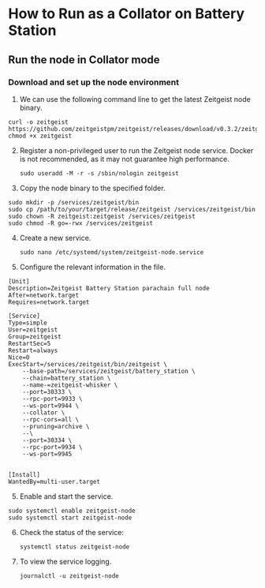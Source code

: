 # How to Run as a Collator on Battery Station

## Run the node in Collator mode

### Download and set up the node environment

1. We can use the following command line to get the latest Zeitgeist node
   binary.

```
curl -o zeitgeist https://github.com/zeitgeistpm/zeitgeist/releases/download/v0.3.2/zeitgeist_parachain
chmod +x zeitgeist
```

2. Register a non-privileged user to run the Zeitgeist node service. Docker is
   not recommended, as it may not guarantee high performance.

   `sudo useradd -M -r -s /sbin/nologin zeitgeist`

3. Copy the node binary to the specified folder.

```
sudo mkdir -p /services/zeitgeist/bin
sudo cp /path/to/your/target/release/zeitgeist /services/zeitgeist/bin
sudo chown -R zeitgeist:zeitgeist /services/zeitgeist
sudo chmod -R go=-rwx /services/zeitgeist
```

4. Create a new service.

   `sudo nano /etc/systemd/system/zeitgeist-node.service`

5. Configure the relevant information in the file.

```
[Unit]
Description=Zeitgeist Battery Station parachain full node
After=network.target
Requires=network.target

[Service]
Type=simple
User=zeitgeist
Group=zeitgeist
RestartSec=5
Restart=always
Nice=0
ExecStart=/services/zeitgeist/bin/zeitgeist \
    --base-path=/services/zeitgeist/battery_station \
    --chain=battery_station \
    --name-=zeitgeist-whisker \
    --port=30333 \
    --rpc-port=9933 \
    --ws-port=9944 \
    --collator \
    --rpc-cors=all \
    --pruning=archive \
    --\
    --port=30334 \
    --rpc-port=9934 \
    --ws-port=9945


[Install]
WantedBy=multi-user.target
```

5. Enable and start the service.

```
sudo systemctl enable zeitgeist-node
sudo systemctl start zeitgeist-node
```

6. Check the status of the service:

   `systemctl status zeitgeist-node`

7. To view the service logging.

   `journalctl -u zeitgeist-node`
